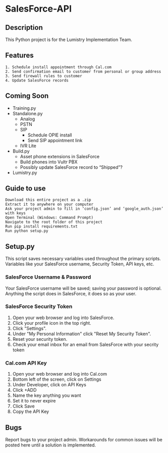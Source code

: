 # SalesForce-API

## Description
This Python project is for the Lumistry Implementation Team. 


## Features
	1. Schedule install appointment through Cal.com
	2. Send confirmation email to customer from personal or group address
	3. Send firewall rules to customer
	4. Update SalesForce records


## Coming Soon
* Training.py
* Standalone.py
    * Analog
    * PSTN
    * SIP
        * Schedule OPIE install
        * Send SIP appointment link
    * IVR Lite
* Build.py
    * Asset phone extensions in SalesForce
    * Build phones into Vultr PBX
    * Possibly update SalesForce record to “Shipped”?
* Lumistry.py


## Guide to use
	Download this entire project as a .zip
	Extract it to anywhere on your computer
	Ask your project admin to fill in ‘config.json’ and ‘google_auth.json’ with keys
	Open Terminal (Windows: Command Prompt)
	Navigate to the root folder of this project
	Run pip install requirements.txt
	Run python setup.py


## Setup.py
This script saves necessary variables used throughout the primary scripts. Variables like your SalesForce username, Security Token, API keys, etc.

### SalesForce Username & Password
Your SalesForce username will be saved; saving your password is optional. Anything the script does in SalesForce, it does so as your user. 

### SalesForce Security Token
1. Open your web browser and log into SalesForce.
2. Click your profile icon in the top right.
3. Click "Settings".
4. Under "My Personal Information" click "Reset My Security Token".
5. Reset your security token.
6. Check your email inbox for an email from SalesForce with your secrity token

### Cal.com API Key
1. Open your web browser and log into Cal.com
2. Bottom left of the screen, click on Settings
3. Under Developer, click on API Keys
4. Click +ADD
5. Name the key anything you want
6. Set it to never expire
7. Click Save
8. Copy the API Key


## Bugs
Report bugs to your project admin. Workarounds for common issues will be posted here until a solution is implemented.
